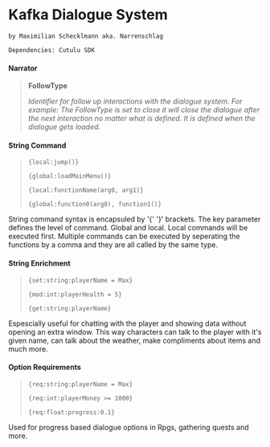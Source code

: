 # Kafka Dialogue System

`by Maximilian Schecklmann aka. Narrenschlag`

`Dependencies: Cutulu SDK`

#### Narrator

> **FollowType**
> 
> *Identifier for follow up interactions with the dialogue system. For example: The FollowType is set to close it will close the dialogue after the next interaction no matter what is defined. It is defined when the dialogue gets loaded.*

#### String Command

> `{local:jump()}`
> 
> `{global:loadMainMenu()}`
> 
> `{local:functionName(arg0, arg1)}`
> 
> `{global:function0(arg0), function1()}`

String command syntax is encapsuled by '{' '}' brackets. The key parameter defines the level of command. Global and local. Local commands will be executed first. Multiple commands can be executed by seperating the functions by a comma and they are all called by the same type.

#### String Enrichment

> `{set:string:playerName = Max}` 
> 
> `{mod:int:playerHealth = 5}` 
> 
> `{get:string:playerName}`

Espescially useful for chatting with the player and showing data without opening an extra window. This way characters can talk to the player with it's given name, can talk about the weather, make compliments about items and much more.

#### Option Requirements

> `{req:string:playerName = Max}` 
> 
> `{req:int:playerMoney >= 1000}` 
> 
> `{req:float:progress:0.1}`

Used for progress based dialogue options in Rpgs, gathering quests and more.
